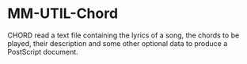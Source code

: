 MM-UTIL-Chord
=============

CHORD read a text file containing the lyrics of a song, the chords to be played, their description and some other optional data to produce a PostScript document.
